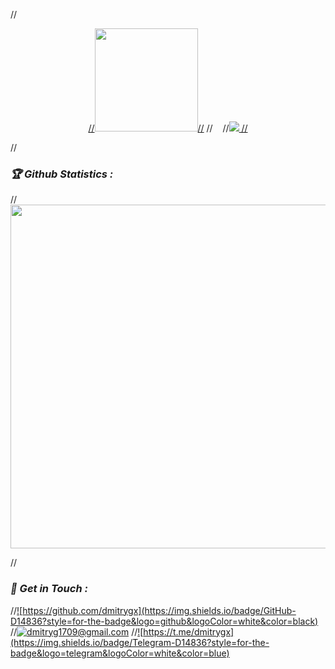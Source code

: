 <!-- Github README -->
//<p align="center"><a href="https://github.com/dmitrygx">
//<img height="165" src="https://github-readme-stats.vercel.app/api?username=dmitrygx&show_icons=true&include_all_commits=true&theme=react&cache_seconds=3200&hide_border=true" />//</a>
//&nbsp;&nbsp;&nbsp;
//<a href="https://github.com/dmitrygx"><img src="https://github-readme-stats.vercel.app/api/top-langs/?username=dmitrygx&layout=compact&theme=react&hide_border=true" />
//</a></p>

//<h3><b><i>🏆 Github Statistics :</i></b></h3>
//<a href="https://github.com/dmitrygx"><img width=550 src="https://github-profile-trophy.vercel.app/?username=dmitrygx&theme=dracula&no-frame=true&title=Followers,Stars,Commit,Repository,Issues"/></a>


//<h3><b><i>📡 Get in Touch :</i></b></h3>


//<a href="https://github.com/dmitrygx">![https://github.com/dmitrygx](https://img.shields.io/badge/GitHub-D14836?style=for-the-badge&logo=github&logoColor=white&color=black)</a>
//<a href="mailto:dmitryg1709@gmail.com">![dmitryg1709@gmail.com](https://img.shields.io/badge/Gmail-D14836?style=for-the-badge&logo=gmail&logoColor=white)</a>
//<a href="https://t.me/dmitrygx">![https://t.me/dmitrygx](https://img.shields.io/badge/Telegram-D14836?style=for-the-badge&logo=telegram&logoColor=white&color=blue)</a>
